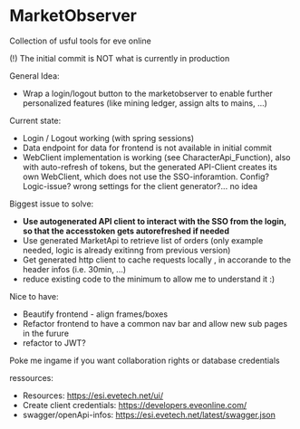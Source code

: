 # MarketObserver
Collection of usful tools for eve online

(!) The initial commit is NOT what is currently in production

General Idea:
- Wrap a login/logout button to the marketobserver to enable further personalized features (like mining ledger, assign alts to mains, ...)

Current state:
- Login / Logout working (with spring sessions)
- Data endpoint for data for frontend is not available in initial commit
- WebClient implementation is working (see CharacterApi_Function), also with auto-refresh of tokens, but the generated API-Client creates its own WebClient, which does not use the SSO-inforamtion. Config? Logic-issue? wrong settings for the client generator?... no idea

Biggest issue to solve:
- **Use autogenerated API client to interact with the SSO from the login, so that the accesstoken gets autorefreshed if needed**
- Use generated MarketApi to retrieve list of orders (only example needed, logic is already exitinng from previous version)
- Get generated http client to cache requests locally , in accorande to the header infos (i.e. 30min, ...)
- reduce existing code to the minimum to allow me to understand it :)

Nice to have:
- Beautify frontend - align frames/boxes
- Refactor frontend to have a common nav bar and allow new sub pages in the furure
- refactor to JWT?


Poke me ingame if you want collaboration rights or database credentials


ressources: 
- Resources: https://esi.evetech.net/ui/
- Create client credentials: https://developers.eveonline.com/
- swagger/openApi-infos: https://esi.evetech.net/latest/swagger.json
